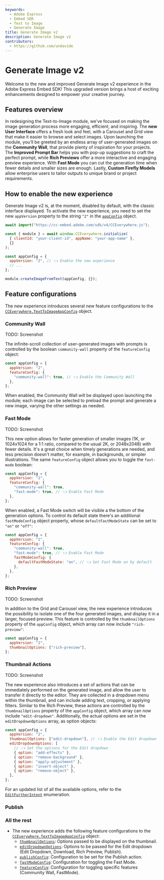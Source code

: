 ```yaml
---
keywords:
  - Adobe Express
  - Embed SDK
  - Text to Image
  - Generate Image
title: Generate Image v2
description: Generate Image v2
contributors:
  - https://github.com/undavide
---
```


# Generate Image v2

Welcome to the new and improved Generate Image v2 experience in the Adobe Express Embed SDK! This upgraded version brings a host of exciting enhancements designed to empower your creative journey.

## Features overview

In redesigning the Text-to-Image module, we’ve focused on making the image generation process more engaging, efficient, and inspiring. The **new User Interface** offers a fresh look and feel, with a Carousel and Grid view that make it easier to browse and select images. Upon launching the module, you’ll be greeted by an endless array of user-generated images on the **Community Wall**, that provide plenty of inspiration for your projects. The **Improved Prompt Bar** helps you with pop-up suggestions to craft the perfect prompt, while **Rich Previews** offer a more interactive and engaging preview experience. With **Fast Mode** you can cut the generation time when fewer details and smaller sizes are enough. Lastly, **Custom Firefly Models** allow enterprise users to tailor outputs to unique brand or project requirements.

## How to enable the new experience

Generate Image v2 is, at the moment, disabled by default, with the classic interface displayed. To activate the new experience, you need to set the new `appVersion` property to the string `"2"` in the [`appConfig`](../../v4/shared/src/types/module/AppConfig.types/interfaces/TextToImageAppConfig.md) object.

```js
await import("https://cc-embed.adobe.com/sdk/v4/CCEverywhere.js");

const { module } = await window.CCEverywhere.initialize(
  { clientId: "your-client-id", appName: "your-app-name" },
  {}
);

const appConfig = {
  appVersion: "2", // 👈 Enable the new experience
  // ...
};

module.createImageFromText(appConfig, {});
```

## Feature configurations

The new experience introduces several new feature configurations to the [`CCEverywhere.TextToImageAppConfig`](../../v4/shared/src/types/module/AppConfig.types/interfaces/TextToImageAppConfig.md#properties) object.

### Community Wall

TODO: Screenshot

The infinite-scroll collection of user-generated images with prompts is controlled by the boolean `community-wall` property of the `featureConfig` object:

```js
const appConfig = {
  appVersion: "2",
  featureConfig: {
    "community-wall": true, // 👈 Enable the Community Wall
  },
};
```

When enabled, the Community Wall will be displayed upon launching the module; each image can be selected to preload the prompt and generate a new image, varying the other settings as needed.

### Fast Mode

TODO: Screenshot

This new option allows for faster generation of smaller images (1K, or 1024x1024 for a 1:1 ratio, compared to the usual 2K, or 2048x2048) with fewer details. It's a great choice when timely generations are needed, and less precision doesn't matter, for example, in backgrounds, or simpler illustrations. The same `featureConfig` object allows you to toggle the `fast-mode` boolean:

```js
const appConfig = {
  appVersion: "2",
  featureConfig: {
    "community-wall": true,
    "fast-mode": true, // 👈 Enable Fast Mode
  },
};
```

When enabled, a Fast Mode switch will be visible a the bottom of the generation options. To control its default state there's an additional `fastModeConfig` object property, whose `defaultFastModeState` can be set to `"on"` or `"off"`:

```js
const appConfig = {
  appVersion: "2",
  featureConfig: {
    "community-wall": true,
    "fast-mode": true, // 👈 Enable Fast Mode
    fastModeConfig: {
      defaultFastModeState: "on", // 👈 Set Fast Mode on by default
    },
  },
};
```

### Rich Preview

TODO: Screenshot

In addition to the Grid and Carousel view, the new experience introduces the possibility to isolate one of the four generated images, and display it in a larger, focused preview. This feature is controlled by the `thumbnailOptions` property of the `appConfig` object, which array can now include `"rich-preview"`:

```js
const appConfig = {
  appVersion: "2",
  thumbnailOptions: ["rich-preview"],
};
```

### Thumbnail Actions

TODO: Screenshot

The new experience also introduces a set of actions that can be immediately performed on the generated image, and allow the user to transfer it directly to the editor. They are collected in a dropdown menu within the thumbnail, and can include adding text, cropping, or applying filters. Similar to the Rich Preview, these actions are controlled by the `thumbnailOptions` property of the `appConfig` object, which array can now include `"edit-dropdown"`. Additionally, the actual options are set in the `editDropdownOptions` array, as option objects:

```js
const appConfig = {
  appVersion: "2",
  thumbnailOptions: ["edit-dropdown"], // 👈 Enable the Edit dropdown
  editDropdownOptions: [
    // 👈 Set the options for the Edit dropdown
    { option: "add-effects" },
    { option: "remove-background" },
    { option: "apply-adjustment" },
    { option: "insert-object" },
    { option: "remove-object" },
  ],
};
```

For an updated list of all the available options, refer to the [`EditFurtherIntent`](../../v4/shared/src/types/ExportConfig.types/enumerations/EditFurtherIntent.md) enumeration.

### Publish

### All the rest

- The new experience adds the following feature configurations to the [`CCEverywhere.TextToImageAppConfig`](../../v4/shared/src/types/module/AppConfig.types/interfaces/TextToImageAppConfig.md#properties) object:
  - [`thumbnailOptions`](../../v4/shared/src/types/module/AppConfig.types/enumerations/ThumbnailOption.md): Options passed to be displayed on the thumbnail.
  - [`editDropdownOptions`](../../v4/shared/src/types/ExportConfig.types/enumerations/EditFurtherIntent.md): Options to be passed for the Edit dropdown (Edit Dropdown, Download, Rich Preview, Publish).
  - [`publishConfig`](../..//v4/shared/src/types/module/AppConfig.types/interfaces/PublishConfig.md): Configuration to be set for the Publish action.
  - [`fastModeConfig`](../../v4/shared/src/types/module/AppConfig.types/interfaces/FastModeConfig.md): Configuration for toggling the Fast Mode.
  - [`featureConfig`](../../v4/shared/src/types/module/AppConfig.types/enumerations/TextToImageFeature.md): Configuration for toggling specific features (Community Wall, FastMode).
